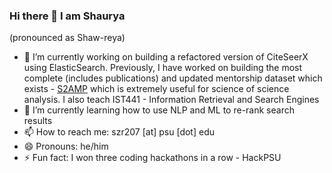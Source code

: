 ### Hi there 👋 I am Shaurya 
(pronounced as Shaw-reya)

<!--
**shauryr/shauryr** is a ✨ _special_ ✨ repository because its `README.md` (this file) appears on your GitHub profile.

Here are some ideas to get you started:

- 🔭 I’m currently working on ...
- 🌱 I’m currently learning ...
- 👯 I’m looking to collaborate on ...
- 🤔 I’m looking for help with ...
- 💬 Ask me about ...
- 📫 How to reach me: ...
- 😄 Pronouns: ...
- ⚡ Fun fact: ...
-->

- 🔭 I’m currently working on building a refactored version of CiteSeerX using ElasticSearch. Previously, I have worked on building the most complete (includes publications) and updated mentorship dataset which exists - [S2AMP](https://github.com/allenai/s2amp-data) which is extremely useful for science of science analysis. I also teach IST441 - Information Retrieval and Search Engines
- 🌱 I’m currently learning how to use NLP and ML to re-rank search results
- 📫 How to reach me: szr207 [at] psu [dot] edu
- 😄 Pronouns: he/him
- ⚡ Fun fact: I won three coding hackathons in a row - HackPSU
